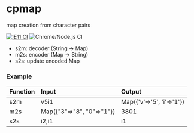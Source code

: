 # cpmap
map creation from character pairs

[![IE11 CI](https://github.com/takanoriyanagitani/cpmap/workflows/IE11%20CI/badge.svg)](https://github.com/takanoriyanagitani/cpmap/actions?query=workflow%3A%22IE11+CI%22)
![Chrome/Node.js CI](https://github.com/takanoriyanagitani/cpmap/workflows/Chrome/Node.js%20CI/badge.svg)

* s2m: decoder (String -> Map)
* m2s: encoder (Map    -> String)
* s2s: update encoded Map

### Example

| Function | Input | Output |
|:---------|:------|:-------|
| s2m      | v5i1  | Map({'v'=>'5', 'i'=>'1'}) |
| m2s      | Map({"3"=>"8", "0"=>"1"}) | 3801 |
| s2s      | i2,i1 | i1 |
